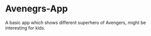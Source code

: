# Avenegrs-App
A basic app which shows different superhero of Avengers, might be interesting for kids.

